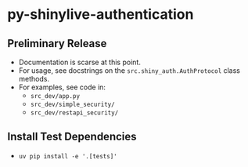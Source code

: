 # py-shinylive-authentication

## Preliminary Release
- Documentation is scarse at this point. 
- For usage, see docstrings on the `src.shiny_auth.AuthProtocol` class methods.
- For examples, see code in:
  - `src_dev/app.py`
  - `src_dev/simple_security/`
  - `src_dev/restapi_security/`

## Install Test Dependencies
- `uv pip install -e '.[tests]'`